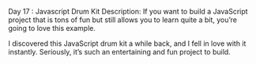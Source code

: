 Day 17 : Javascript Drum Kit
Description:
If you want to build a JavaScript project that is tons of fun but still allows you to learn quite a bit, you’re going to love this example.

I discovered this JavaScript drum kit a while back, and I fell in love with it instantly. Seriously, it’s such an entertaining and fun project to build.